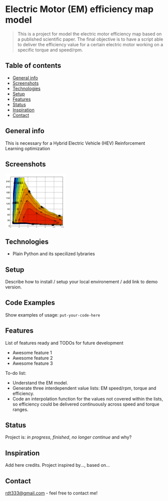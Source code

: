 # Electric Motor (EM) efficiency map model
> This is a project for model the electric motor efficiency map based on a published scientific paper.
> The final objective is to have a script able to deliver the efficiency value for a certain electric motor working on a specific torque and speed/rpm.

## Table of contents
* [General info](#general-info)
* [Screenshots](#screenshots)
* [Technologies](#technologies)
* [Setup](#setup)
* [Features](#features)
* [Status](#status)
* [Inspiration](#inspiration)
* [Contact](#contact)

## General info
This is necessary for a Hybrid Electric Vehicle (HEV) Reinforcement Learning optimization

## Screenshots
![Example screenshot](EM_efficiency.png)

## Technologies
* Plain Python and its specilized lybraries

## Setup
Describe how to install / setup your local environement / add link to demo version.

## Code Examples
Show examples of usage:
`put-your-code-here`

## Features
List of features ready and TODOs for future development
* Awesome feature 1
* Awesome feature 2
* Awesome feature 3

To-do list:
* Understand the EM model.
* Generate three interdependent value lists: EM speed/rpm, torque and efficiency.
* Code an interpolation function for the values not covered within the lists, so efficiency could be delivered continuously across speed and torque ranges.


## Status
Project is: _in progress_, _finished_, _no longer continue_ and why?

## Inspiration
Add here credits. Project inspired by..., based on...

## Contact
rdt333@gmail.com - feel free to contact me!

